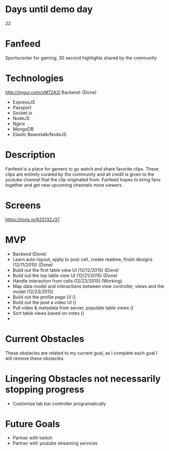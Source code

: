 # Days until demo day
22

# Fanfeed
Sportscenter for gaming; 30 second highlights shared by the community

# Technologies
http://imgur.com/vM72A2I
Backend: (Done)
- ExpressJS
- Passport
- Socket.io
- NodeJS
- Nginx
- MongoDB
- Elastic Beanstalk/NodeJS

# Description
Fanfeed is a place for gamers to go watch and share favorite clips. These clips are entirely curated by the community and all credit is given to the youtube channel that the clip originated from. Fanfeed hopes to bring fans together and get new upcoming channels more viewers.


# Screens
https://invis.io/6Z513ZJ37


# MVP
- Backend (Done)
- Learn auto-layout, apply to post cell, create readme, finish designs (12/11/2015) (Done)
- Build out the first table view UI (12/12/2015) (Done) 
- Build out the top table view UI (12/21/2015) (Done)
- Handle interaction from cells (12/23/2015) (Working)
- Map data model and interactions between view controller, views and the model (12/23/2015)
- Build out the profile page UI ()
- Build out the post a video UI ()
- Pull video & metadata from server, populate table views ()
- Sort table views based on votes ()
- 

# Current Obstacles  
These obstacles are related to my current goal, as I complete each goal I will remove these obstacles.  


# Lingering Obstacles not necessarily stopping progress  
- Customize tab bar controller programatically  


# Future Goals
- Partner with twitch
- Partner with youtube streaming services
